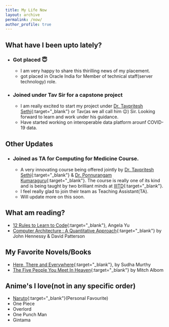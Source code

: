 ```yaml
---
title: My Life Now
layout: archive
permalink: /now/
author_profile: true
---
```


## What have I been upto lately?
- ### Got placed :innocent:
    - I am very happy to share this thirilling news of my placement.
    - got placed in Oracle India for Member of technical staff(server technology) role.
- ### Joined under Tav Sir for a capstone project
	- I am really excited to start my project under [Dr. Tavpritesh Sethi](https://www.iiitd.ac.in/tavpritesh){:target="_blank"} or Tav(as we all call him 😉) Sir. Looking forward to learn and work under his guidance. 
	- Have started working on interoperable data platform arounf COVID-19 data.

## Other Updates 

- ### Joined as TA for Computing for Medicine Course.
	- A very innovating course being offered jointly by [Dr. Tavpritesh Sethi](https://www.iiitd.ac.in/tavpritesh){:target="_blank"} & [Dr. Ponnurangam Kumaraguru](https://www.iiitd.ac.in/pk){:target="_blank"}. The course is really one of its kind and is being taught by two brilliant minds at [IIITD](https://www.iiitd.ac.in/){:target="_blank"}. 
	- I feel really glad to join their team as Teaching Assistant(TA).
	- Will update more on this soon.

## What am reading?

- [12 Rules to Learn to Code](https://www.appbrewery.co/p/12-rules-to-learn-to-code){:target="_blank"}, Angela Yu
- [Computer Architecture : A Quantitative Approach](https://www.elsevier.com/books/computer-architecture/hennessy/978-0-12-811905-1){:target="_blank"} by John Hennessy & David Patterson


## My Favorite Novels/Books

- [Here, There and Everywhere](https://www.amazon.in/Here-There-Everywhere-Best-Loved-Stories/dp/0143444344){:target="_blank"}, by Sudha Murthy
- [The Five People You Meet In Heaven](https://www.amazon.in/Five-People-You-Meet-Heaven/dp/0751536148){:target="_blank"} by Mitch Albom

## Anime's I love(not in any specific order)

- [Naruto](https://www.viz.com/naruto){:target="_blank"}(Personal Favourite) 
- One Piece
- Overlord
- One Punch Man
- Gintama